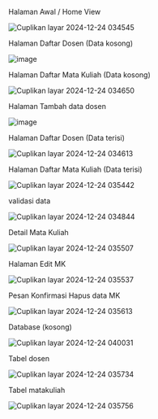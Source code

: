 
Halaman Awal / Home View

![Cuplikan layar 2024-12-24 034545](https://github.com/user-attachments/assets/1d355dcc-b052-4f9e-87f0-cfe9f2a2d4fb)


Halaman Daftar Dosen (Data kosong)

![image](https://github.com/user-attachments/assets/50325a27-abb6-48e5-9914-ba0a78b6e943)


Halaman Daftar Mata Kuliah (Data kosong)

![Cuplikan layar 2024-12-24 034650](https://github.com/user-attachments/assets/a0da0b1f-352d-436d-a3ac-0addeaaba99c)


Halaman Tambah data dosen

![image](https://github.com/user-attachments/assets/a558f9b4-ac5a-483e-ab6c-5af6c338d835)


Halaman Daftar Dosen (Data terisi)

![Cuplikan layar 2024-12-24 034613](https://github.com/user-attachments/assets/6073baa3-6bfc-476b-a6e4-89d99daefa03)


Halaman Daftar Mata Kuliah (Data terisi)

![Cuplikan layar 2024-12-24 035442](https://github.com/user-attachments/assets/fe701c2e-85e4-4e7f-88c5-fcf9bc74f6c3)


validasi data 

![Cuplikan layar 2024-12-24 034844](https://github.com/user-attachments/assets/b80c7669-9dd9-4583-a8ef-259b2d35b681)


Detail Mata Kuliah 

![Cuplikan layar 2024-12-24 035507](https://github.com/user-attachments/assets/f405772b-dcc9-49ae-a9ff-6f446a105298)


Halaman Edit MK

![Cuplikan layar 2024-12-24 035537](https://github.com/user-attachments/assets/880391a4-b858-48c0-9ff3-5bf23bebfb79)


Pesan Konfirmasi Hapus data MK

![Cuplikan layar 2024-12-24 035613](https://github.com/user-attachments/assets/516b098c-4caf-4155-86e4-fb4e3f61cb65)


Database (kosong)

![Cuplikan layar 2024-12-24 040031](https://github.com/user-attachments/assets/cfed4f52-bd97-4587-9d6a-f66032f01a07)


Tabel dosen

![Cuplikan layar 2024-12-24 035734](https://github.com/user-attachments/assets/0c121e78-8e76-4485-a9bd-2943e7824b52)


Tabel matakuliah

![Cuplikan layar 2024-12-24 035756](https://github.com/user-attachments/assets/d40abb2e-98ee-4cb6-837d-7b42ed667646)

